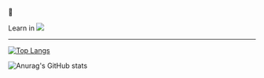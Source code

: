 👋

<!--
**xxx-sj/xxx-sj** is a ✨ _special_ ✨ repository because its `README.md` (this file) appears on your GitHub profile.

Here are some ideas to get you started:

- 🔭 I’m currently working on ...
- 🌱 I’m currently learning ...
- 👯 I’m looking to collaborate on ...
- 🤔 I’m looking for help with ...
- 💬 Ask me about ...
- 📫 How to reach me: ...
- 😄 Pronouns: ...
- ⚡ Fun fact: ...
-->

<!-- <img src="https://img.shields.io/badge/none-F7DF1E?style=plastic&logo=JavaScript&logoColor=black"/> -->
<!-- <div align=center>
  <div align=center>
    languages
    <img src="https://img.shields.io/badge/JavaScript-F7DF1E?style=plastic&logo=JavaScript&logoColor=black"/>
    <img src="https://img.shields.io/badge/java-F7DF1E?style=plastic&logo=java&logoColor=black"/>
    <img src="https://img.shields.io/badge/android-3DDC84?style=plastic&logo=Android&logoColor=white"/> 
    <img src="https://img.shields.io/badge/kotlin-7F52FF?style=plastic&logo=Kotlin&logoColor=white"/>
    <img src="https://img.shields.io/badge/HTML-E34F26?style=plastic&logo=HTML5&logoColor=white"/>
    <img src="https://img.shields.io/badge/css3-1572B6?style=plastic&logo=CSS3&logoColor=white"/>
  </div>
  <div align=center>
    frameworks
    <img src="https://img.shields.io/badge/springboot-6DB33F?style=plastic&logo=springboot&logoColor=white"/>
    <img src="https://img.shields.io/badge/Vue.js-4FC08D?style=plastic&logo=Vue.js&logoColor=white"/>
  </div>
  <div align=center>
    DB
    <img src="https://img.shields.io/badge/MariaDB-003545?style=plastic&logo=MariaDB&logoColor=white"/>
  </div>
  <div align=center>
    tools
    <img src="https://img.shields.io/badge/Atlassian-0052CC?style=plastic&logo=Atlassian&logoColor=white"/>
    <img src="https://img.shields.io/badge/Jira-0052CC?style=plastic&logo=Jira&logoColor=white"/>
    <img src="https://img.shields.io/badge/Sourcetree-0052CC?style=plastic&logo=Sourcetree&logoColor=white"/>
    <img src="https://img.shields.io/badge/Bitbucket-0052CC?style=plastic&logo=Bitbucket&logoColor=white"/>
  </div>
  <div align=center>
    etc
    <img src="https://img.shields.io/badge/Git-F05032?style=plastic&logo=Git&logoColor=white"/>
    <img src="https://img.shields.io/badge/Docker-2496ED?style=plastic&logo=Docker&logoColor=white"/>
    <img src="https://img.shields.io/badge/Leaflet-199900?style=plastic&logo=Leaflet&logoColor=white"/>
  </div>
</div> -->
 <div>
    Learn in
    <img src="https://img.shields.io/badge/Udemy-A435F0?style=plastic&logo=Udemy&logoColor=white"/>
  </div>

* * *
     
[![Top Langs](https://github-readme-stats.vercel.app/api/top-langs/?username=xxx-sj&langs_count=8)](https://github.com/xxx-sj/github-readme-stats)     

![Anurag's GitHub stats](https://github-readme-stats.vercel.app/api?username=xxx-sj&show_icons=true&theme=radical)

  
